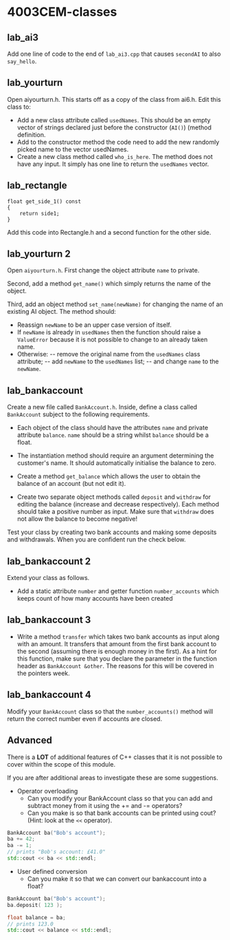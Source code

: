 # 4003CEM-classes

## lab_ai3
Add one line of code to the end of `lab_ai3.cpp` that causes `secondAI` to also `say_hello`.

## lab_yourturn
Open aiyourturn.h. This starts off as a copy of the class from ai6.h. Edit this class to:
- Add a new class attribute called `usedNames`.  This should be an empty vector of strings declared just before the constructor (`AI()`) (method definition.
- Add to the constructor method the code need to add the new randomly picked name to the vector usedNames.
- Create a new class method called `who_is_here`.  The method does not have any input.  It simply has one line to return the `usedNames` vector.

## lab_rectangle
```
float get_side_1() const
{
    return side1;
}
```
Add this code into Rectangle.h and a second function for the other side.

## lab_yourturn 2
Open `aiyourturn.h`.  First change the object attribute `name` to private. 

Second, add a method `get_name()` which simply returns the name of the object.

Third, add an object method `set_name(newName)` for changing the name of an existing AI object.  The method should:
- Reassign `newName` to be an upper case version of itself.
- If `newName` is already in `usedNames` then the function should raise a `ValueError` because it is not possible to change to an already taken name.
- Otherwise: 
-- remove the original name from the `usedNames` class attribute; 
-- add `newName` to the `usedNames` list; 
-- and change `name` to the `newName`.

## lab_bankaccount
Create a new file called `BankAccount.h`.  Inside, define a class called `BankAccount` subject to the following requirements.

- Each object of the class should have the attributes `name` and private attribute `balance`.  `name` should be a string whilst `balance` should be a float.

- The instantiation method should require an argument  determining the customer's name.  It should automatically initialise the balance to zero.  

- Create a method `get_balance` which allows the user to obtain the balance of an account (but not edit it).

- Create two separate object methods called  `deposit` and `withdraw` for editing the balance (increase and decrease respectively).  Each method should take a positive number as input.  Make sure that `withdraw` does not allow the balance to become negative!

Test your class by creating two bank accounts and making some deposits and withdrawals.  When you are confident run the check below.

## lab_bankaccount 2
Extend your class as follows.

- Add a static attribute `number` and getter function `number_accounts` which keeps count of how many accounts have been created

## lab_bankaccount 3
- Write a method `transfer` which takes two bank accounts as input along with an amount.  It transfers that amount from the first bank account to the second (assuming there is enough money in the first).
As a hint for this function, make sure that you declare the parameter in the function header as `BankAccount &other`. The reasons for this will be covered in the pointers week.

## lab_bankaccount 4
Modify your `BankAccount` class so that the `number_accounts()` method will return the correct number even if accounts are closed.

## Advanced 
There is a **LOT** of additional features of C++ classes that it is not possible to cover within the scope of this module.

If you are after additional areas to investigate these are some suggestions.

- Operator overloading
  * Can you modify your BankAccount class so that you can add and subtract money from it using the += and -= operators?
  * Can you make is so that bank accounts can be printed using cout? (Hint: look at the `<<` operator).
		
```c++
BankAccount ba("Bob's account");
ba += 42;
ba -= 1;
// prints "Bob's account: £41.0"
std::cout << ba << std::endl;
```

- User defined conversion
  * Can you make it so that we can convert our bankaccount into a float?

```c++
BankAccount ba("Bob's account");
ba.deposit( 123 );

float balance = ba;
// prints 123.0
std::cout << balance << std::endl;